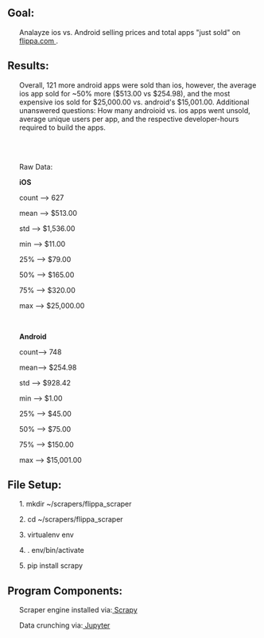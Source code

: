 <h2><strong>Goal:</strong></h2> 
<ul> Analayze ios vs. Android selling prices and total apps "just sold" on <a href="https://flippa.com/apps/just-sold"> flippa.com </a>.</ul>
  
  
<h2><strong>Results:</strong></h2> 
<ul>Overall, 121 more android apps were sold than ios, however, the average ios app sold for ~50% more ($513.00 vs $254.98), and the most expensive ios sold for $25,000.00 vs. android's $15,001.00. Additional unanswered questions:  How many androioid vs. ios apps went unsold, average unique users per app, and the respective developer-hours required to build the apps.</ul>
<br>
<br>
<ul>Raw Data:</ul>
<ul><strong>iOS</strong></ul>
<ul> count --> 627</ul>
<ul> mean --> $513.00</ul>
<ul> std -->  $1,536.00</ul>
<ul> min -->  $11.00</ul>
<ul> 25% -->  $79.00</ul>
<ul> 50% -->  $165.00</ul>
<ul> 75% -->  $320.00</ul>
<ul> max -->  $25,000.00</ul>
  </ul>
  <br>
  <ul><strong>Android</strong></ul>
<ul> count--> 748</ul>
<ul> mean-->  $254.98</ul>
<ul> std -->  $928.42</ul>
<ul> min -->  $1.00</ul>
<ul> 25% -->  $45.00</ul>
<ul> 50% -->  $75.00</ul>
<ul> 75% -->  $150.00</ul>
<ul> max -->  $15,001.00</ul>
  </ul>
 
 
<h2><strong>File Setup:</strong></h2> 
<ul>1. mkdir ~/scrapers/flippa_scraper</ul>
<ul>2. cd ~/scrapers/flippa_scraper</ul>
<ul>3. virtualenv env</ul>
<ul>4. . env/bin/activate</ul>
<ul>5. pip install scrapy</ul>
 

<h2><strong>Program Components:</strong></h2>
<ul>Scraper engine installed via:<a href="https://scrapy.org/"> Scrapy</a> </ul>
<ul>Data crunching via:<a href="http://jupyter.org/"> Jupyter</a> </ul>
